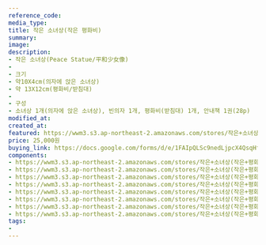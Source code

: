 ```yaml
---
reference_code:
media_type:
title: 작은 소녀상(작은 평화비)
summary:
image:
description: 
- 작은 소녀상(Peace Statue/平和少女像)
- 
- 크기
- 약10X4cm(의자에 앉은 소녀상)
- 약 13X12cm(평화비/받침대)
- 
- 구성
- 소녀상 1개(의자에 앉은 소녀상), 빈의자 1개, 평화비(받침대) 1개, 안내책 1권(28p)
modified_at:
created_at:
featured: https://wwm3.s3.ap-northeast-2.amazonaws.com/stores/작은+소녀상(작은+평화비)/26_작은소녀상+(1)r.jpg
price: 25,000원
buying_link: https://docs.google.com/forms/d/e/1FAIpQLSc9nedLjpcX4QsqHfsDClSUvnY_z8JjKZMrkfDJmnqozNUliA/viewform
components:
- https://wwm3.s3.ap-northeast-2.amazonaws.com/stores/작은+소녀상(작은+평화비)/26_작은소녀상+(8)r.jpg
- https://wwm3.s3.ap-northeast-2.amazonaws.com/stores/작은+소녀상(작은+평화비)/26_작은소녀상+(7)r.jpg
- https://wwm3.s3.ap-northeast-2.amazonaws.com/stores/작은+소녀상(작은+평화비)/26_작은소녀상+(6)r.jpg
- https://wwm3.s3.ap-northeast-2.amazonaws.com/stores/작은+소녀상(작은+평화비)/26_작은소녀상+(5)r.jpg
- https://wwm3.s3.ap-northeast-2.amazonaws.com/stores/작은+소녀상(작은+평화비)/26_작은소녀상+(4)r.jpg
- https://wwm3.s3.ap-northeast-2.amazonaws.com/stores/작은+소녀상(작은+평화비)/26_작은소녀상+(3)r.jpg
- https://wwm3.s3.ap-northeast-2.amazonaws.com/stores/작은+소녀상(작은+평화비)/26_작은소녀상+(2)r.jpg
- https://wwm3.s3.ap-northeast-2.amazonaws.com/stores/작은+소녀상(작은+평화비)/26_작은소녀상+(1)r.jpg
tags:
-
---
```

